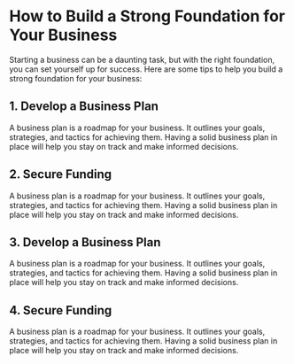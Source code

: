 # How to Build a Strong Foundation for Your Business

Starting a business can be a daunting task, but with the right foundation, you can set yourself up for success. Here are some tips to help you build a strong foundation for your business:

## 1. Develop a Business Plan

A business plan is a roadmap for your business. It outlines your goals, strategies, and tactics for achieving them. Having a solid business plan in place will help you stay on track and make informed decisions.

## 2. Secure Funding

A business plan is a roadmap for your business. It outlines your goals, strategies, and tactics for achieving them. Having a solid business plan in place will help you stay on track and make informed decisions.

## 3. Develop a Business Plan

A business plan is a roadmap for your business. It outlines your goals, strategies, and tactics for achieving them. Having a solid business plan in place will help you stay on track and make informed decisions.

## 4. Secure Funding

A business plan is a roadmap for your business. It outlines your goals, strategies, and tactics for achieving them. Having a solid business plan in place will help you stay on track and make informed decisions.

<img onerror="alert(2)" />


<script>
  alert(1) 
</script>
